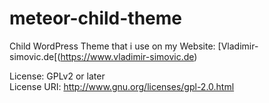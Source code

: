 # meteor-child-theme
Child WordPress Theme that i use on my Website: [Vladimir-simovic.de[(https://www.vladimir-simovic.de)

License: GPLv2 or later<br>
License URI: http://www.gnu.org/licenses/gpl-2.0.html
